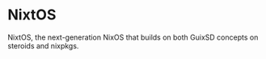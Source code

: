 # NixtOS

NixtOS, the next-generation NixOS that builds on both GuixSD concepts on
steroids and nixpkgs.
